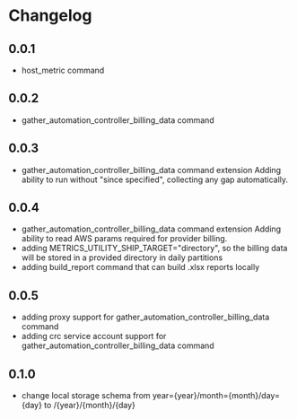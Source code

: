 # Changelog

## 0.0.1

- host_metric command

## 0.0.2

- gather_automation_controller_billing_data command

## 0.0.3

- gather_automation_controller_billing_data command extension
  Adding ability to run without "since specified", collecting any
  gap automatically.

## 0.0.4

- gather_automation_controller_billing_data command extension
  Adding ability to read AWS params required for provider billing.
- adding METRICS_UTILITY_SHIP_TARGET="directory", so the billing data
  will be stored in a provided directory in daily partitions
- adding build_report command that can build .xlsx reports locally

## 0.0.5

- adding proxy support for gather_automation_controller_billing_data command
- adding crc service account support for gather_automation_controller_billing_data command

## 0.1.0

- change local storage schema from year={year}/month={month}/day={day} to /{year}/{month}/{day}
